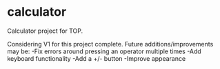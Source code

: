 # calculator
Calculator project for TOP.

Considering V1 for this project complete. 
Future additions/improvements may be:
-Fix errors around pressing an operator multiple times
-Add keyboard functionality
-Add a +/- button
-Improve appearance

